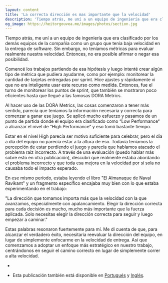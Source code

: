 ```yaml
---
layout: content
title: 'La correcta dirección es mas importante que la velocidad'
description: 'Tiempo atrás, me uní a un equipo de ingeniería que era clasificado por los demás equipos de la compañía como un grupo que tenía baja velocidad en la entrega de software. Sin embargo, no teníamos métricas para evaluar realmente nuestra velocidad. Entonces, no era posible afirmar o negar esa posibilidad.'
og_image: https://heitorgouvea.me/images/photos/section.jpg
---
```


Tiempo atrás, me uní a un equipo de ingeniería que era clasificado por los demás equipos de la compañía como un grupo que tenía baja velocidad en la entrega de software. Sin embargo, no teníamos métricas para evaluar realmente nuestra velocidad. Entonces, no era posible afirmar o negar esa posibilidad.

Comencé los trabajos partiendo de esa hipótesis y luego intenté crear algún tipo de métrica que pudiera ayudarme, como por ejemplo: monitorear la cantidad de tarjetas entregadas por sprint. Hice ajustes y rápidamente vi que no era inteligente usar este recurso como medida. Entonces, fue el turno de monitorear los puntos de sprint, que también se mostraron poco eficientes hasta que llegué a las famosas DORA Metrics.

Al hacer uso de las DORA Metrics, las cosas comenzaron a tener más sentido, parecía que teníamos la información necesaria y correcta para comenzar a ganar ese juego. Se aplicó mucho esfuerzo y pasamos de un punto de partida donde el equipo era clasificado como “Low Performance“ a alcanzar el nivel de “High Performance“ y eso tomó bastante tiempo.

Estar en el nivel High parecía ser motivo suficiente para celebrar, pero el día a día del equipo no parecía estar a la altura de eso. Todavía teníamos la percepción de estar perdiendo el juego y parecía que habíamos atacado el problema raíz incorrecto.  A través de una evaluación (puedo hablar más sobre esto en otra publicación), descubrí que realmente estaba abordando el problema incorrecto y que toda esa mejora en la velocidad por sí sola no causaba todo el impacto esperado.

En ese mismo período, estaba leyendo el libro "El Almanaque de Naval Ravikant" y un fragmento específico encajaba muy bien con lo que estaba experimentando en el trabajo:

"La dirección que tomamos importa más que la velocidad con la que avanzamos, especialmente con apalancamiento. Elegir la dirección correcta para cada decisión es mucho, mucho más importante que la fuerza aplicada. Solo necesitas elegir la dirección correcta para seguir y luego empezar a caminar."

Estas palabras resonaron fuertemente para mí. Me di cuenta de que, para alcanzar el verdadero éxito, necesitaría reevaluar la dirección del equipo, en lugar de simplemente enfocarme en la velocidad de entrega. Así que comenzamos a adoptar un enfoque más estratégico en nuestro trabajo, centrándonos en seguir el camino correcto en lugar de simplemente correr a alta velocidad.

-

* Esta publicación también está disponible en [Portugués](/2023/09/05/direcao-e-velocidade) y [Inglés](/2023/09/05/direction-and-velocity).
